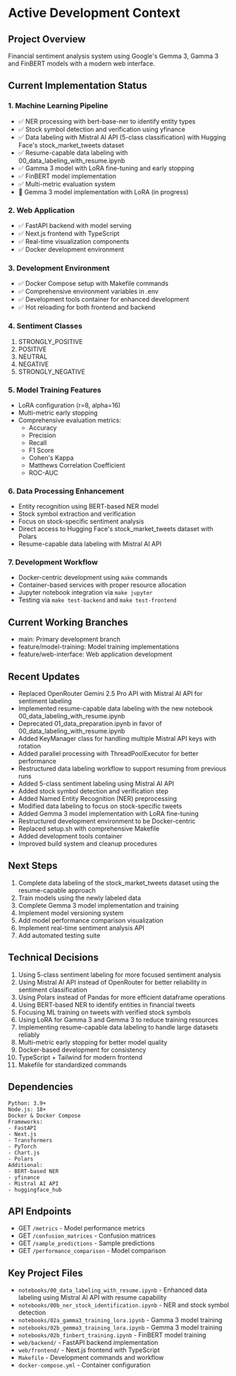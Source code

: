 # Active Development Context

## Project Overview
Financial sentiment analysis system using Google's Gemma 3, Gamma 3 and FinBERT models with a modern web interface.

## Current Implementation Status

### 1. Machine Learning Pipeline
- ✅ NER processing with bert-base-ner to identify entity types
- ✅ Stock symbol detection and verification using yfinance
- ✅ Data labeling with Mistral AI API (5-class classification) with Hugging Face's stock_market_tweets dataset
- ✅ Resume-capable data labeling with 00_data_labeling_with_resume.ipynb
- ✅ Gamma 3 model with LoRA fine-tuning and early stopping
- ✅ FinBERT model implementation
- ✅ Multi-metric evaluation system
- 🔄 Gemma 3 model implementation with LoRA (in progress)

### 2. Web Application
- ✅ FastAPI backend with model serving
- ✅ Next.js frontend with TypeScript
- ✅ Real-time visualization components
- ✅ Docker development environment

### 3. Development Environment
- ✅ Docker Compose setup with Makefile commands
- ✅ Comprehensive environment variables in .env
- ✅ Development tools container for enhanced development
- ✅ Hot reloading for both frontend and backend

### 4. Sentiment Classes
1. STRONGLY_POSITIVE
2. POSITIVE
3. NEUTRAL
4. NEGATIVE
5. STRONGLY_NEGATIVE

### 5. Model Training Features
- LoRA configuration (r=8, alpha=16)
- Multi-metric early stopping
- Comprehensive evaluation metrics:
  - Accuracy
  - Precision
  - Recall
  - F1 Score
  - Cohen's Kappa
  - Matthews Correlation Coefficient
  - ROC-AUC

### 6. Data Processing Enhancement
- Entity recognition using BERT-based NER model
- Stock symbol extraction and verification
- Focus on stock-specific sentiment analysis
- Direct access to Hugging Face's stock_market_tweets dataset with Polars
- Resume-capable data labeling with Mistral AI API 

### 7. Development Workflow
- Docker-centric development using `make` commands
- Container-based services with proper resource allocation
- Jupyter notebook integration via `make jupyter`
- Testing via `make test-backend` and `make test-frontend`

## Current Working Branches
- main: Primary development branch
- feature/model-training: Model training implementations
- feature/web-interface: Web application development

## Recent Updates
- Replaced OpenRouter Gemini 2.5 Pro API with Mistral AI API for sentiment labeling
- Implemented resume-capable data labeling with the new notebook 00_data_labeling_with_resume.ipynb
- Deprecated 01_data_preparation.ipynb in favor of 00_data_labeling_with_resume.ipynb
- Added KeyManager class for handling multiple Mistral API keys with rotation
- Added parallel processing with ThreadPoolExecutor for better performance
- Restructured data labeling workflow to support resuming from previous runs
- Added 5-class sentiment labeling using Mistral AI API
- Added stock symbol detection and verification step
- Added Named Entity Recognition (NER) preprocessing
- Modified data labeling to focus on stock-specific tweets
- Added Gemma 3 model implementation with LoRA fine-tuning
- Restructured development environment to be Docker-centric
- Replaced setup.sh with comprehensive Makefile
- Added development tools container
- Improved build system and cleanup procedures

## Next Steps
1. Complete data labeling of the stock_market_tweets dataset using the resume-capable approach
2. Train models using the newly labeled data
3. Complete Gemma 3 model implementation and training
4. Implement model versioning system
5. Add model performance comparison visualization
6. Implement real-time sentiment analysis API
7. Add automated testing suite

## Technical Decisions
1. Using 5-class sentiment labeling for more focused sentiment analysis
2. Using Mistral AI API instead of OpenRouter for better reliability in sentiment classification
3. Using Polars instead of Pandas for more efficient dataframe operations
4. Using BERT-based NER to identify entities in financial tweets
5. Focusing ML training on tweets with verified stock symbols
6. Using LoRA for Gamma 3 and Gemma 3 to reduce training resources
7. Implementing resume-capable data labeling to handle large datasets reliably
8. Multi-metric early stopping for better model quality
9. Docker-based development for consistency
10. TypeScript + Tailwind for modern frontend
11. Makefile for standardized commands

## Dependencies
```
Python: 3.9+
Node.js: 18+
Docker & Docker Compose
Frameworks:
- FastAPI
- Next.js
- Transformers
- PyTorch
- Chart.js
- Polars
Additional:
- BERT-based NER
- yfinance
- Mistral AI API
- huggingface_hub
```

## API Endpoints
- GET `/metrics` - Model performance metrics
- GET `/confusion_matrices` - Confusion matrices
- GET `/sample_predictions` - Sample predictions
- GET `/performance_comparison` - Model comparison

## Key Project Files
- `notebooks/00_data_labeling_with_resume.ipynb` - Enhanced data labeling using Mistral AI API with resume capability
- `notebooks/00b_ner_stock_identification.ipynb` - NER and stock symbol detection
- `notebooks/02a_gamma3_training_lora.ipynb` - Gamma 3 model training
- `notebooks/02b_gemma3_training_lora.ipynb` - Gemma 3 model training
- `notebooks/02b_finbert_training.ipynb` - FinBERT model training
- `web/backend/` - FastAPI backend implementation
- `web/frontend/` - Next.js frontend with TypeScript
- `Makefile` - Development commands and workflow
- `docker-compose.yml` - Container configuration
